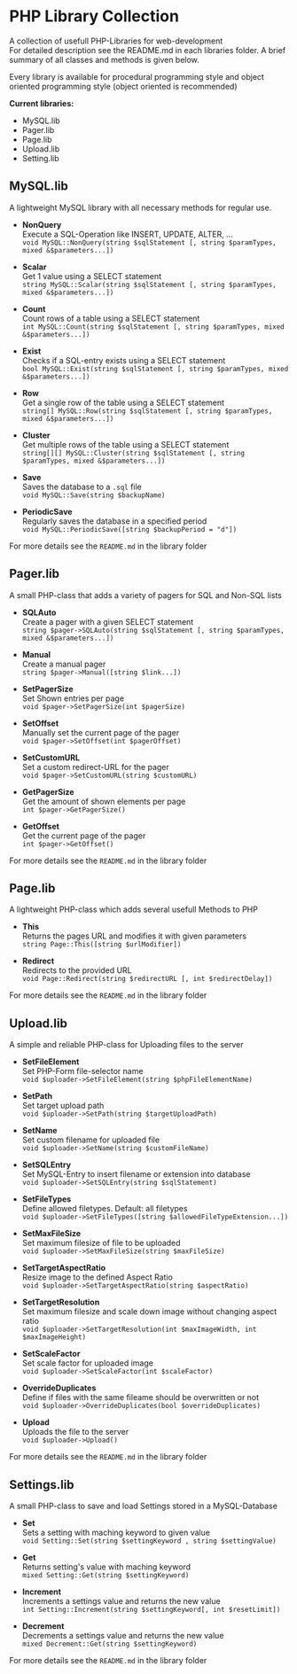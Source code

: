 # PHP Library Collection
A collection of usefull PHP-Libraries for web-development<br />
For detailed description see the README.md in each libraries folder.
A brief summary of all classes and methods is given below.

Every library is available for procedural programming style 
and object oriented programming style (object oriented is recommended)

__Current libraries:__
- MySQL.lib
- Pager.lib
- Page.lib
- Upload.lib
- Setting.lib

## MySQL.lib
A lightweight MySQL library with all necessary methods for regular use.

- __NonQuery__<br />
Execute a SQL-Operation like INSERT, UPDATE, ALTER, ...<br />
`void MySQL::NonQuery(string $sqlStatement [, string $paramTypes, mixed &$parameters...])`

- __Scalar__<br />
Get 1 value using a SELECT statement<br />
`string MySQL::Scalar(string $sqlStatement [, string $paramTypes, mixed &$parameters...])`

- __Count__<br />
Count rows of a table using a SELECT statement<br />
`int MySQL::Count(string $sqlStatement [, string $paramTypes, mixed &$parameters...])`

- __Exist__<br />
Checks if a SQL-entry exists using a SELECT statement<br />
`bool MySQL::Exist(string $sqlStatement [, string $paramTypes, mixed &$parameters...])`

- __Row__<br />
Get a single row of the table using a SELECT statement<br />
`string[] MySQL::Row(string $sqlStatement [, string $paramTypes, mixed &$parameters...])`

- __Cluster__<br />
Get multiple rows of the table using a SELECT statement<br />
`string[][] MySQL::Cluster(string $sqlStatement [, string $paramTypes, mixed &$parameters...])`

- __Save__<br />
Saves the database to a `.sql` file<br />
`void MySQL::Save(string $backupName)`

- __PeriodicSave__<br />
Regularly saves the database in a specified period<br />
`void MySQL::PeriodicSave([string $backupPeriod = "d"])`

For more details see the `README.md` in the library folder

## Pager.lib
A small PHP-class that adds a variety of pagers for SQL and Non-SQL lists

- __SQLAuto__<br />
Create a pager with a given SELECT statement<br />
`string $pager->SQLAuto(string $sqlStatement [, string $paramTypes, mixed &$parameters...])`

- __Manual__<br />
Create a manual pager<br />
`string $pager->Manual([string $link...])`

- __SetPagerSize__<br />
Set Shown entries per page<br />
`void $pager->SetPagerSize(int $pagerSize)`

- __SetOffset__<br />
Manually set the current page of the pager<br />
`void $pager->SetOffset(int $pagerOffset)`

- __SetCustomURL__<br />
Set a custom redirect-URL for the pager<br />
`void $pager->SetCustomURL(string $customURL)`

- __GetPagerSize__<br />
Get the amount of shown elements per page<br />
`int $pager->GetPagerSize()`

- __GetOffset__<br />
Get the current page of the pager<br />
`int $pager->GetOffset()`

For more details see the `README.md` in the library folder

## Page.lib
A lightweight PHP-class which adds several usefull Methods to PHP
- __This__<br />
Returns the pages URL and modifies it with given parameters<br />
`string Page::This([string $urlModifier])`

- __Redirect__<br />
Redirects to the provided URL<br />
`void Page::Redirect(string $redirectURL [, int $redirectDelay])`

For more details see the `README.md` in the library folder

## Upload.lib
A simple and reliable PHP-class for Uploading files to the server

- __SetFileElement__<br />
Set PHP-Form file-selector name<br />
`void $uploader->SetFileElement(string $phpFileElementName)`

- __SetPath__<br />
Set target upload path<br />
`void $uploader->SetPath(string $targetUploadPath)`

- __SetName__<br />
Set custom filename for uploaded file<br />
`void $uploader->SetName(string $customFileName)`

- __SetSQLEntry__<br />
Set MySQL-Entry to insert filename or extension into database<br />
`void $uploader->SetSQLEntry(string $sqlStatement)`

- __SetFileTypes__<br />
Define allowed filetypes. Default: all filetypes<br />
`void $uploader->SetFileTypes([string $allowedFileTypeExtension...])`

- __SetMaxFileSize__<br />
Set maximum filesize of file to be uploaded<br />
`void $uploader->SetMaxFileSize(string $maxFileSize)`

- __SetTargetAspectRatio__<br />
Resize image to the defined Aspect Ratio<br />
`void $uploader->SetTargetAspectRatio(string $aspectRatio)`

- __SetTargetResolution__<br />
Set maximum filesize and scale down image without changing aspect ratio<br />
`void $uploader->SetTargetResolution(int $maxImageWidth, int $maxImageHeight)`

- __SetScaleFactor__<br />
Set scale factor for uploaded image<br />
`void $uploader->SetScaleFactor(int $scaleFactor)`

- __OverrideDuplicates__<br />
Define if files with the same fileame should be overwritten or not<br />
`void $uploader->OverrideDuplicates(bool $overrideDuplicates)`

- __Upload__<br />
Uploads the file to the server<br />
`void $uploader->Upload()`


For more details see the `README.md` in the library folder

## Settings.lib
A small PHP-class to save and load Settings stored in a MySQL-Database
- __Set__<br />
Sets a setting with maching keyword to given value<br />
`void Setting::Set(string $settingKeyword , string $settingValue)`

- __Get__<br />
Returns setting's value with maching keyword<br />
`mixed Setting::Get(string $settingKeyword)`

- __Increment__<br />
Increments a settings value and returns the new value<br />
`int Setting::Increment(string $settingKeyword[, int $resetLimit])`

- __Decrement__<br />
Decrements a settings value and returns the new value<br />
`mixed Decrement::Get(string $settingKeyword)`


For more details see the `README.md` in the library folder
